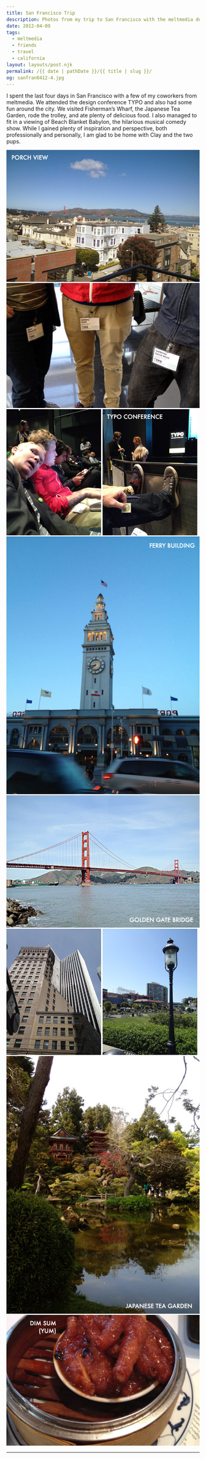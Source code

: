 ```yaml
---
title: San Francisco Trip
description: Photos from my trip to San Francisco with the meltmedia design team.
date: 2012-04-09
tags: 
  - meltmedia
  - friends
  - travel
  - california
layout: layouts/post.njk
permalink: /{{ date | pathDate }}/{{ title | slug }}/
og: sanfran0412-4.jpg
---
```


I spent the last four days in San Francisco with a few of my coworkers from meltmedia. We attended the design conference TYPO and also had some fun around the city. We visited Fisherman’s Wharf, the Japanese Tea Garden, rode the trolley, and ate plenty of delicious food. I also managed to fit in a viewing of Beach Blanket Babylon, the hilarious musical comedy show. While I gained plenty of inspiration and perspective, both professionally and personally, I am glad to be home with Clay and the two pups.

<p>
  <img src="/img/sanfran0412-1.jpg" alt="view of the Golden Gate bridge from our house roof" />
  <img src="/img/sanfran0412-2.jpg" alt="TYPO conference name badges" />
  <img src="/img/sanfran0412-3.jpg" alt="Dave and Anthony" class="img-left" />
  <img src="/img/sanfran0412-4.jpg" alt="Dave’s feet" />
  <img src="/img/sanfran0412-5.jpg" alt="the Ferry Building" />
  <img src="/img/sanfran0412-6.jpg" alt="the Golden Gate Bridge" />
  <img src="/img/sanfran0412-7.jpg" alt="tall buildings" class="img-left" />
  <img src="/img/sanfran0412-8.jpg" alt="Ghirardelli Square" />
  <img src="/img/sanfran0412-9.jpg" alt="Japanese tea garden" />
  <img src="/img/sanfran0412-10.jpg" alt="chicken feet dim sum" />
</p>

---
